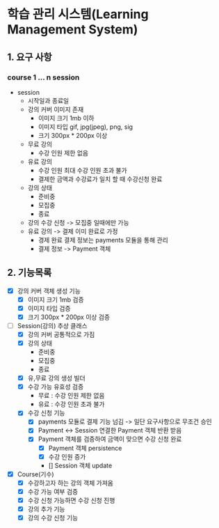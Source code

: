 # 학습 관리 시스템(Learning Management System)

## 1. 요구 사항
### course 1 … n session
* session
    * 시작일과 종료일
    * 강의 커버 이미지 존재
        * 이미지 크기 1mb 이하
        * 이미지 타입 gif, jpg(jpeg), png, sig
        * 크기 300px * 200px 이상
    * 무료 강의
        * 수강 인원 제한 없음
    * 유료 강의
        * 수강 인원 최대 수강 인원 초과 불가
        * 결제한 금액과 수강료가 일치 할 때 수강신청 완료
    * 강의 상태
        * 준비중
        * 모집중
        * 종료
    * 강의 수강 신청 -> 모집중 일때에만 가능
    * 유료 강의 -> 결제 이미 완료로 가정
        * 경제 완료 결제 정보는 payments 모듈을 통해 관리
        * 결제 정보 -> Payment 객체

## 2. 기능목록
* [x] 강의 커버 객체 생성 기능
    * [x] 이미지 크기 1mb 검증
    * [x] 이미지 타입 검증
    * [x] 크기 300px * 200px 이상 검증
* [ ] Session(강의) 추상 클래스
    * [x] 강의 커버 공통적으로 가짐
    * [x] 강의 상태
      * 준비중
      * 모집중
      * 종료
    * [x] 유,무료 강의 생성 빌더
    * [x] 수강 가능 유효성 검증
      * 무료 : 수강 인원 제한 없음
      * 유료 : 수강 인원 초과 불가
    * [x] 수강 신청 기능 
        * [x] payments 모듈로 결제 기능 넘김 -> 일단 요구사항으로 무조건 승인
        * [x] Payment <-> Session 연결한 Payment 객체 반환 받음
        * [x] Payment 객체를 검증하여 금액이 맞으면 수강 신청 완료
            * [x] Payment 객체 persistence
            * [x] 수강 인원 증가
            * [] Session 객체 update
* [x] Course(기수)
    * [x] 수강하고자 하는 강의 객체 가져옴
    * [x] 수강 가능 여부 검증
    * [x] 수강 신청 가능하면 수강 신청 진행
    * [x] 강의 추가 기능
    * [x] 강의 수강 신청 기능